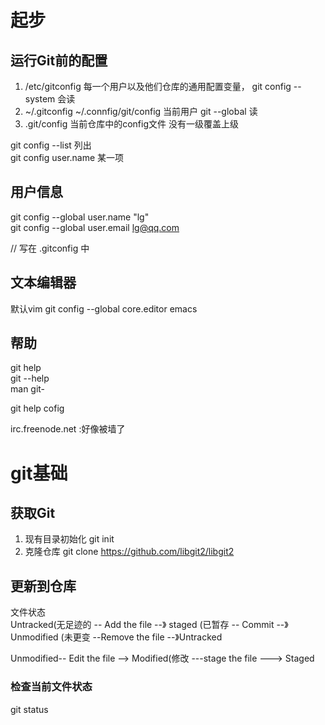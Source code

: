 # 起步 
## 运行Git前的配置 
1. /etc/gitconfig 每一个用户以及他们仓库的通用配置变量，  git config --system 会读 
2. ~/.gitconfig ~/.connfig/git/config 当前用户   git --global  读
3. .git/config 当前仓库中的config文件
没有一级覆盖上级

git config --list 列出      
git config user.name 某一项     

## 用户信息 
git config --global user.name "lg"   
git config --global user.email lg@qq.com    

// 写在 .gitconfig 中

## 文本编辑器 
默认vim 
git config --global core.editor emacs   


## 帮助 
git help <verb>     
git <verb> --help      
man git-<verb>  

git help cofig  

irc.freenode.net   :好像被墙了  

# git基础 

## 获取Git

1. 现有目录初始化 git init 
2. 克隆仓库 git clone  https://github.com/libgit2/libgit2   

## 更新到仓库
文件状态    
Untracked(无足迹的  -- Add the file --》 staged (已暂存 -- Commit --》 Unmodified (未更变 --Remove the file --》Untracked 

Unmodified-- Edit the file --> Modified(修改 ---stage the file ---> Staged      

### 检查当前文件状态
git status 

